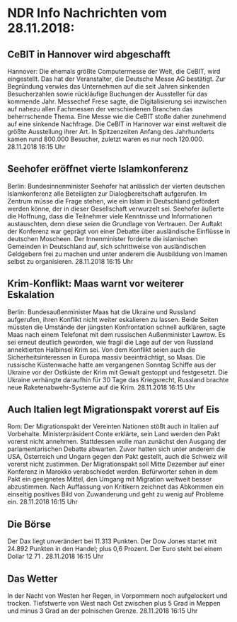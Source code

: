 # NDR Info Nachrichten vom 28.11.2018:


## CeBIT in Hannover wird abgeschafft
Hannover: Die ehemals größte Computermesse der Welt, die CeBIT, wird eingestellt. Das hat der Veranstalter, die Deutsche Messe AG bestätigt. Zur Begründung verwies das Unternehmen auf die seit Jahren sinkenden Besucherzahlen sowie rückläufige Buchungen der Aussteller für das kommende Jahr. Messechef Frese sagte, die Digitalisierung sei inzwischen auf nahezu allen Fachmessen der verschiedenen Branchen das beherrschende Thema. Eine Messe wie die CeBIT stoße daher zunehmend auf eine sinkende Nachfrage. Die CeBIT in Hannover war einst weltweit die größte Ausstellung ihrer Art. In Spitzenzeiten Anfang des Jahrhunderts kamen rund 800.000 Besucher, zuletzt waren es nur noch 120.000. 28.11.2018 16:15 Uhr 

## Seehofer eröffnet vierte Islamkonferenz
Berlin:	Bundesinnenminister Seehofer hat anlässlich der vierten deutschen Islamkonferenz alle Beteiligten zur Dialogbereitschaft aufgerufen. Im Zentrum müsse die Frage stehen, wie ein Islam in Deutschland gefördert werden könne, der in dieser Gesellschaft verwurzelt sei. Seehofer äußerte die Hoffnung, dass die Teilnehmer viele Kenntnisse und Informationen austauschten, denn diese seien die Grundlage von Vertrauen. Der Auftakt der Konferenz war geprägt von einer Debatte über ausländische Einflüsse in deutschen Moscheen. Der Innenminister forderte die islamischen Gemeinden in Deutschland auf, sich schrittweise von ausländischen Geldgebern frei zu machen und unter anderem die Ausbildung von Imamen selbst zu organisieren. 28.11.2018 16:15 Uhr 

## Krim-Konflikt: Maas warnt vor weiterer Eskalation
Berlin: Bundesaußenminister Maas hat die Ukraine und Russland aufgerufen, ihren Konflikt nicht weiter eskalieren zu lassen. Beide Seiten müssten die Umstände der jüngsten Konfrontation schnell aufklären, sagte Maas nach einem Telefonat mit dem russischen Außenminister Lawrow. Es sei erneut deutlich geworden, wie fragil die Lage auf der von Russland annektierten Halbinsel Krim sei. Von dem Konflikt seien auch die Sicherheitsinteressen in Europa massiv beeinträchtigt, so Maas. Die russische Küstenwache hatte am vergangenen Sonntag Schiffe aus der Ukraine vor der Ostküste der Krim mit Gewalt gestoppt und festgesetzt. Die Ukraine verhängte daraufhin für 30 Tage das Kriegsrecht, Russland brachte neue Raketenabwehr-Systeme auf die Krim. 28.11.2018 16:15 Uhr 

## Auch Italien legt Migrationspakt vorerst auf Eis
Rom:	Der Migrationspakt der Vereinten Nationen stößt auch in Italien auf Vorbehalte. Ministerpräsident Conte erklärte, sein Land werden den Pakt vorerst nicht annehmen. Stattdessen wolle man zunächst den Ausgang der parlamentarischen Debatte abwarten. Zuvor hatten sich unter anderem die USA, Österreich und Ungarn gegen den Pakt gestellt, auch die Schweiz will vorerst nicht zustimmen. Der Migrationspakt soll Mitte Dezember auf einer Konferenz in Marokko verabschiedet werden. Befürworter sehen in dem Pakt ein geeignetes Mittel, den Umgang mit Migration weltweit besser abzustimmen. Nach Auffassung von Kritikern zeichnet das Abkommen ein einseitig positives Bild von Zuwanderung und geht zu wenig auf Probleme ein. 28.11.2018 16:15 Uhr 

## Die Börse
Der Dax liegt unverändert bei  11.313  Punkten. Der Dow Jones startet mit  24.892  Punkten in den Handel; plus  0,6  Prozent. Der Euro steht bei einem Dollar  12 71 . 28.11.2018 16:15 Uhr 

## Das Wetter
In der Nacht von Westen her Regen, in Vorpommern noch aufgelockert und trocken. Tiefstwerte von West nach Ost zwischen plus 5 Grad in Meppen und minus 3 Grad an der polnischen Grenze. 28.11.2018 16:15 Uhr 
